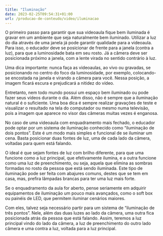 ```yaml
---
title: "Iluminação"
date: 2023-02-25T09:54:31+01:00
url: /producao-de-conteudo/video/iluminacao
---
```


O primeiro passo para garantir que sua videoaula fique bem iluminada é gravar em um ambiente que seja naturalmente bem iluminado. Utilizar a luz do dia através de uma janela já pode garantir qualidade para a videoaula. Para isso, o educador deve se posicionar de frente para a janela \(contra a luz\), para que a luminosidade bata em seu rosto. Já a câmera deve ser posicionada próximo a janela, com a lente virada no sentido contrário à luz.

Uma dica importante: nunca faça as videoaulas, ao vivo ou gravadas, se posicionando no centro do foco da luminosidade, por exemplo, colocando-se encostada na janela e virando a câmera para você. Nessa posição, a imagem ficará escura e prejudicará a nitidez do vídeo. 

Entretanto, nem todo mundo possui um espaço bem iluminado ou pode fazer seus vídeos durante o dia. Além disso, não é sempre que a iluminação natural é o suficiente. Uma boa dica é sempre realizar gravações de teste e visualizar o resultado na tela do computador ou mesmo numa televisão, pois a imagem que aparece no visor das câmeras muitas vezes é enganosa. 

No caso de uma videoaula com enquadramento mais fechado, o educador pode optar por um sistema de iluminação conhecido como “iluminação de dois pontos”. Este é um modo mais simples e funcional de se iluminar um cena. Basta posicionar duas fontes de luz, uma de cada lado da câmera, voltadas para quem está falando. 

O ideal é que sejam fontes de luz com brilho diferente, para que uma funcione como a luz principal, que efetivamente ilumina, e a outra funcione como uma luz de preenchimento, ou seja, aquela que elimina as sombras formadas no rosto da pessoa que está sendo iluminada. Este tipo de iluminação pode ser feita com abajures comuns, destes que se tem em casa, mas, prefira lâmpadas brancas para ter uma luz mais forte. 

Se o enquadramento da aula for aberto, pense seriamente em adquirir equipamentos de iluminação um pouco mais avançados, como o soft box ou painéis de LED, que permitem iluminar cenários maiores. 

Com eles, talvez seja necessário partir para um sistema de “iluminação de três pontos”. Nele, além das duas luzes ao lado da câmera, uma outra fica posicionada atrás da pessoa que está falando. Assim, teremos a luz principal vindo do lado da câmera, a luz de preenchimento do outro lado câmera e uma contra a luz, voltada para a luz principal.
